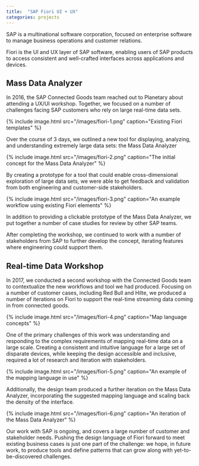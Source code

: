 ```yaml
---
title:  "SAP Fiori UI + UX"
categories: projects
---
```


SAP is a multinational software corporation, focused on enterprise software to manage business operations and customer relations.

Fiori is the UI and UX layer of SAP software, enabling users of SAP products to access consistent and well-crafted interfaces across applications and devices.

## Mass Data Analyzer

In 2016, the SAP Connected Goods team reached out to Planetary about attending a UX/UI workshop. Together, we focused on a number of challenges facing SAP customers who rely on large real-time data sets.

{% include image.html src="/images/fiori-1.png" caption="Existing Fiori templates" %}

Over the course of 3 days, we outlined a new tool for displaying, analyzing, and understanding extremely large data sets: the Mass Data Analyzer

{% include image.html src="/images/fiori-2.png" caption="The initial concept for the Mass Data Analyzer" %}

By creating a prototype for a tool that could enable cross-dimensional exploration of large data sets, we were able to get feedback and validation from both engineering and customer-side stakeholders.

{% include image.html src="/images/fiori-3.png" caption="An example workflow using existing Fiori elements" %}

In addition to providing a clickable prototype of the Mass Data Analyzer, we put together a number of case studies for review by other SAP teams.

After completing the workshop, we continued to work with a number of stakeholders from SAP to further develop the concept, iterating features where engineering could support them.

## Real-time Data Workshop

In 2017, we conducted a second workshop with the Connected Goods team to contextualize the new workflows and tool we had produced. Focusing on a number of customer cases, including Red Bull and Hilte, we produced a number of iterations on Fiori to support the real-time streaming data coming in from connected goods.

{% include image.html src="/images/fiori-4.png" caption="Map language concepts" %}

One of the primary challenges of this work was understanding and responding to the complex requirements of mapping real-time data on a large scale. Creating a consistent and intuitive language for a large set of disparate devices, while keeping the design accessible and inclusive, required a lot of research and iteration with stakeholders.

{% include image.html src="/images/fiori-5.png" caption="An example of the mapping language in use" %}

Additionally, the design team produced a further iteration on the Mass Data Analyzer, incorporating the suggested mapping language and scaling back the density of the interface.

{% include image.html src="/images/fiori-6.png" caption="An iteration of the Mass Data Analyzer" %}

Our work with SAP is ongoing, and covers a large number of customer and stakeholder needs. Pushing the design language of Fiori forward to meet existing business cases is just one part of the challenge: we hope, in future work, to produce tools and define patterns that can grow along with yet-to-be-discovered challenges.
